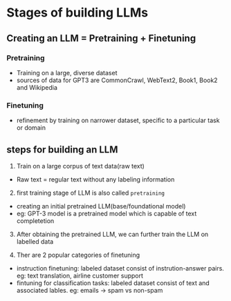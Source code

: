 # Stages of building LLMs

## Creating an LLM = Pretraining + Finetuning

### Pretraining

- Training on a large, diverse dataset
- sources of data for GPT3 are CommonCrawl, WebText2, Book1, Book2 and Wikipedia

### Finetuning

- refinement by training on narrower dataset, specific to a particular task or domain

## steps for building an LLM

1.  Train on a large corpus of text data(raw text)

- Raw text = regular text without any labeling information

2. first training stage of LLM is also called `pretraining`

- creating an initial pretrained LLM(base/foundational model)
- eg: GPT-3 model is a pretrained model which is capable of text completetion

3. After obtaining the pretrained LLM, we can further train the LLM on labelled data

4. Ther are 2 popular categories of finetuning

- instruction finetuning: labeled dataset consist of instrution-answer pairs. eg: text translation, airline customer support
- fintuning for classification tasks: labeled dataset consist of text and associated lables. eg: emails -> spam vs non-spam
